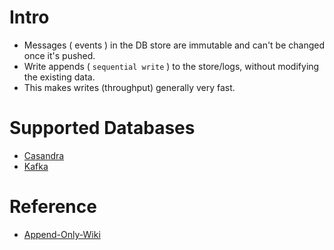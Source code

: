 
# Intro
- Messages ( events ) in the DB store are immutable and can't be changed once it's pushed.
- Write appends ( `sequential write` ) to the store/logs, without modifying the existing data.
- This makes writes (throughput) generally very fast.

# Supported Databases
- [Casandra](../3_DatabaseComponents/ApacheCasandra.md)
- [Kafka](../4_MessageBrokers/Kafka.md)

# Reference
- [Append-Only-Wiki](https://en.wikipedia.org/wiki/Append-only)